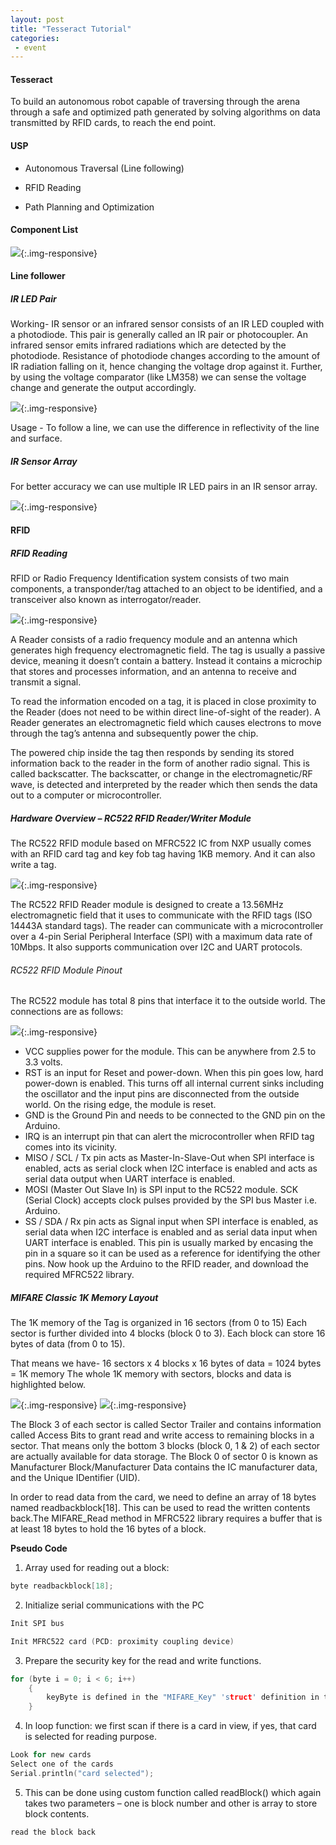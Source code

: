 ```yaml
---
layout: post
title: "Tesseract Tutorial"
categories:
 - event
---
```


#### Tesseract

To build an autonomous robot capable of traversing through the arena through a safe and optimized path generated by solving algorithms on data transmitted by RFID cards, to reach the end point.

#### USP

* Autonomous Traversal (Line following)

* RFID Reading

* Path Planning and Optimization

#### Component List 

![](/img/tutorial/event/tesseract/componentlist.png){:.img-responsive}

#### Line follower

##### IR LED Pair

Working- IR sensor or an infrared sensor consists of an IR LED coupled with a photodiode. This pair is generally called an IR pair or photocoupler. An infrared sensor emits infrared radiations which are detected by the photodiode. Resistance of photodiode changes according to the amount of IR radiation falling on it, hence changing the voltage drop against it. Further, by using the voltage comparator (like LM358) we can sense the voltage change and generate the output accordingly.

![](/img/tutorial/event/tesseract/IR.png){:.img-responsive}

Usage - To follow a line, we can use the difference in reflectivity of the line and surface.

##### IR Sensor Array

For better accuracy we can use multiple IR LED pairs in an IR sensor array.

![](/img/tutorial/event/tesseract/array.png){:.img-responsive}

#### RFID

##### RFID Reading

RFID or Radio Frequency Identification system consists of two main components, a transponder/tag attached to an object to be identified, and a transceiver also known as interrogator/reader.

![](/img/tutorial/event/tesseract/RFID.jpg){:.img-responsive}

A Reader consists of a radio frequency module and an antenna which generates high frequency electromagnetic field. The tag is usually a passive device, meaning it doesn’t contain a battery. Instead it contains a microchip that stores and processes information, and an antenna to receive and transmit a signal.

To read the information encoded on a tag, it is placed in close proximity to the Reader (does not need to be within direct line-of-sight of the reader). A Reader generates an electromagnetic field which causes electrons to move through the tag’s antenna and subsequently power the chip.

The powered chip inside the tag then responds by sending its stored information back to the reader in the form of another radio signal. This is called backscatter. The backscatter, or change in the electromagnetic/RF wave, is detected and interpreted by the reader which then sends the data out to a computer or microcontroller.

##### Hardware Overview – RC522 RFID Reader/Writer Module

The RC522 RFID module based on MFRC522 IC from NXP usually comes with an RFID card tag and key fob tag having 1KB memory. And it can also write a tag.

![](/img/tutorial/event/tesseract/RFID2.jpg){:.img-responsive}

The RC522 RFID Reader module is designed to create a 13.56MHz electromagnetic field that it uses to communicate with the RFID tags (ISO 14443A standard tags). The reader can communicate with a microcontroller over a 4-pin Serial Peripheral Interface (SPI) with a maximum data rate of 10Mbps. It also supports communication over I2C and UART protocols.

###### RC522 RFID Module Pinout

The RC522 module has total 8 pins that interface it to the outside world. The connections are as follows:

![](/img/tutorial/event/tesseract/pinout.jpg){:.img-responsive}

*	VCC supplies power for the module. This can be anywhere from 2.5 to 3.3 volts.
*	RST is an input for Reset and power-down. When this pin goes low, hard power-down is enabled. This turns off all internal current sinks including the oscillator and the input pins are disconnected from the outside world. On the rising edge, the module is reset.
*	GND is the Ground Pin and needs to be connected to the GND pin on the Arduino.
*	IRQ is an interrupt pin that can alert the microcontroller when RFID tag comes into its  vicinity.
*	MISO / SCL / Tx pin acts as Master-In-Slave-Out when SPI interface is enabled, acts as serial clock when I2C interface is enabled and acts as serial data output when UART interface is enabled.
*	MOSI (Master Out Slave In) is SPI input to the RC522 module.
SCK (Serial Clock) accepts clock pulses provided by the SPI bus Master i.e. Arduino.
*	SS / SDA / Rx pin acts as Signal input when SPI interface is enabled, as serial data when I2C interface is enabled and as serial data input when UART interface is enabled. This pin is usually marked by encasing the pin in a square so it can be used as a reference for identifying the other pins.
Now hook up the Arduino to the RFID reader, and download the required MFRC522 library.

##### MIFARE Classic 1K Memory Layout

The 1K memory of the Tag is organized in 16 sectors (from 0 to 15) Each sector is further divided into 4 blocks (block 0 to 3). Each block can store 16 bytes of data (from 0 to 15).

That means we have-
16 sectors x 4 blocks x 16 bytes of data = 1024 bytes = 1K memory
The whole 1K memory with sectors, blocks and data is highlighted below.

![](/img/tutorial/event/tesseract/reading.png){:.img-responsive}
![](/img/tutorial/event/tesseract/cube.jpg){:.img-responsive}

The Block 3 of each sector is called Sector Trailer and contains information called Access Bits to grant read and write access to remaining blocks in a sector. That means only the bottom 3 blocks (block 0, 1 & 2) of each sector are actually available for data storage. The Block 0 of sector 0 is known as Manufacturer Block/Manufacturer Data contains the IC manufacturer data, and the Unique IDentifier (UID). 

In order to read data from the card, we need to define an array of 18 bytes named readbackblock[18]. This can be used to read the written contents back.The MIFARE_Read method in MFRC522 library requires a buffer that is at least 18 bytes to hold the 16 bytes of a block.

**Pseudo Code**
1. Array used for reading out a block:

```c
byte readbackblock[18];
```

2. Initialize	serial communications with the PC
```c
Init SPI bus

Init MFRC522 card (PCD: proximity coupling device)
```

3. Prepare the security key for the read and write functions.
```c
for (byte i = 0; i < 6; i++) 
	{
   		keyByte is defined in the "MIFARE_Key" 'struct' definition in the .h file of the library
	}

```

4. In loop function: we first scan if there is a card in view, if yes, that card is selected for reading purpose.
```c
Look for new cards
Select one of the cards
Serial.println("card selected");
```

5. This can be done using custom function called readBlock() which again takes two parameters – one is block number and other is array to store block contents.
```c
read the block back
```
